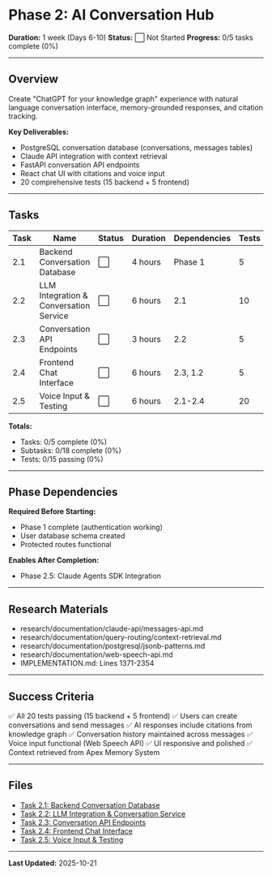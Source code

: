# Phase 2: AI Conversation Hub

**Duration:** 1 week (Days 6-10)
**Status:** ⬜ Not Started
**Progress:** 0/5 tasks complete (0%)

---

## Overview

Create "ChatGPT for your knowledge graph" experience with natural language conversation interface, memory-grounded responses, and citation tracking.

**Key Deliverables:**
- PostgreSQL conversation database (conversations, messages tables)
- Claude API integration with context retrieval
- FastAPI conversation API endpoints
- React chat UI with citations and voice input
- 20 comprehensive tests (15 backend + 5 frontend)

---

## Tasks

| Task | Name | Status | Duration | Dependencies | Tests | Subtasks |
|------|------|--------|----------|--------------|-------|----------|
| 2.1 | Backend Conversation Database | ⬜ | 4 hours | Phase 1 | 5 | 3 |
| 2.2 | LLM Integration & Conversation Service | ⬜ | 6 hours | 2.1 | 10 | 4 |
| 2.3 | Conversation API Endpoints | ⬜ | 3 hours | 2.2 | 5 | 3 |
| 2.4 | Frontend Chat Interface | ⬜ | 6 hours | 2.3, 1.2 | 5 | 4 |
| 2.5 | Voice Input & Testing | ⬜ | 6 hours | 2.1-2.4 | 20 | 4 |

**Totals:**
- Tasks: 0/5 complete (0%)
- Subtasks: 0/18 complete (0%)
- Tests: 0/15 passing (0%)

---

## Phase Dependencies

**Required Before Starting:**
- Phase 1 complete (authentication working)
- User database schema created
- Protected routes functional

**Enables After Completion:**
- Phase 2.5: Claude Agents SDK Integration

---

## Research Materials

- research/documentation/claude-api/messages-api.md
- research/documentation/query-routing/context-retrieval.md
- research/documentation/postgresql/jsonb-patterns.md
- research/documentation/web-speech-api.md
- IMPLEMENTATION.md: Lines 1371-2354

---

## Success Criteria

✅ All 20 tests passing (15 backend + 5 frontend)
✅ Users can create conversations and send messages
✅ AI responses include citations from knowledge graph
✅ Conversation history maintained across messages
✅ Voice input functional (Web Speech API)
✅ UI responsive and polished
✅ Context retrieved from Apex Memory System

---

## Files

- [Task 2.1: Backend Conversation Database](task-2.1-backend-conversation-database.md)
- [Task 2.2: LLM Integration & Conversation Service](task-2.2-llm-integration-conversation-service.md)
- [Task 2.3: Conversation API Endpoints](task-2.3-conversation-api-endpoints.md)
- [Task 2.4: Frontend Chat Interface](task-2.4-frontend-chat-interface.md)
- [Task 2.5: Voice Input & Testing](task-2.5-voice-input-testing.md)

---

**Last Updated:** 2025-10-21
